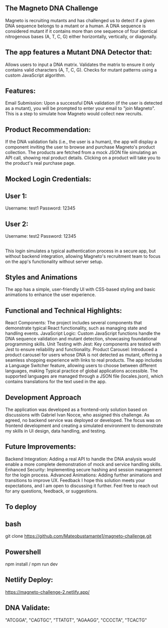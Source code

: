 ## The Magneto DNA Challenge
Magneto is recruiting mutants and has challenged us to detect if a given DNA sequence belongs to a mutant or a human. A DNA sequence is considered mutant if it contains more than one sequence of four identical nitrogenous bases (A, T, C, G) either horizontally, vertically, or diagonally.

## The app features a Mutant DNA Detector that:
Allows users to input a DNA matrix.
Validates the matrix to ensure it only contains valid characters (A, T, C, G).
Checks for mutant patterns using a custom JavaScript algorithm.
## Features:
Email Submission: Upon a successful DNA validation (if the user is detected as a mutant), you will be prompted to enter your email to "join Magneto". This is a step to simulate how Magneto would collect new recruits.

## Product Recommendation: 
If the DNA validation fails (i.e., the user is a human), the app will display a component inviting the user to browse and purchase Magneto's product collection. The products are fetched from a mock JSON file simulating an API call, showing real product details. Clicking on a product will take you to the product's real purchase page.

## Mocked Login Credentials:
## User 1:
Username: test1
Password: 12345
## User 2:
Username: test2
Password: 12345
## 
This login simulates a typical authentication process in a secure app, but without backend integration, allowing Magneto's recruitment team to focus on the app's functionality without server setup.

## Styles and Animations
The app has a simple, user-friendly UI with CSS-based styling and basic animations to enhance the user experience.

## Functional and Technical Highlights:
React Components: The project includes several components that demonstrate typical React functionality, such as managing state and handling events.
JavaScript Logic: Custom JavaScript functions handle the DNA sequence validation and mutant detection, showcasing foundational programming skills.
Unit Testing with Jest: Key components are tested with Jest to ensure reliability and functionality.
Product Carousel: Introduced a product carousel for users whose DNA is not detected as mutant, offering a seamless shopping experience with links to real products.
The app  includes a Language Switcher feature, allowing users to choose between different languages, making Typical practice of global applications accessible. The supported languages are managed through a JSON file (locales.json), which contains translations for the text used in the app.
## Development Approach
The application was developed as a frontend-only solution based on discussions with Gabriel Ivan Nocce, who assigned this challenge. As agreed, no backend service was deployed or developed. The focus was on frontend development and creating a simulated environment to demonstrate my skills in UI design, data handling, and testing.


## Future Improvements:
Backend Integration: Adding a real API to handle the DNA analysis would enable a more complete demonstration of mock and service handling skills.
Enhanced Security: Implementing secure hashing and session management for the login process.
Advanced Animations: Adding further animations and transitions to improve UX.
Feedback
I hope this solution meets your expectations, and I am open to discussing it further. Feel free to reach out for any questions, feedback, or suggestions.

## To deploy
## bash
git clone https://github.com/Mateobustamante1/magneto-challenge.git
## Powershell
 npm install /
 npm run dev
## Netlify Deploy:
 https://magneto-challenge-2.netlify.app/

## DNA Validate:
"ATCGGA",
"CAGTGC",
"TTATGT",
"AGAAGG",
"CCCCTA",
"TCACTG"